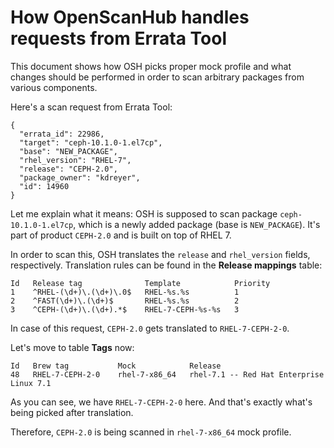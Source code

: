 # How OpenScanHub handles requests from Errata Tool

This document shows how OSH picks proper mock profile and what changes should be performed in order to scan arbitrary packages from various components.


Here's a scan request from Errata Tool:

```
{
  "errata_id": 22986,
  "target": "ceph-10.1.0-1.el7cp",
  "base": "NEW_PACKAGE",
  "rhel_version": "RHEL-7",
  "release": "CEPH-2.0",
  "package_owner": "kdreyer",
  "id": 14960
}
```

Let me explain what it means: OSH is supposed to scan package `ceph-10.1.0-1.el7cp`, which is a newly added package (base is `NEW_PACKAGE`). It's part of product `CEPH-2.0` and is built on top of RHEL 7.

In order to scan this, OSH translates the `release` and `rhel_version` fields, respectively. Translation rules can be found in the **Release mappings** table:

```
Id   Release tag              Template            Priority
1    ^RHEL-(\d+)\.(\d+)\.0$   RHEL-%s.%s          1
2    ^FAST(\d+)\.(\d+)$       RHEL-%s.%s          2
3    ^CEPH-(\d+)\.(\d+).*$    RHEL-7-CEPH-%s-%s   3
```

In case of this request, `CEPH-2.0` gets translated to `RHEL-7-CEPH-2-0`.

Let's move to table **Tags** now:

```
Id   Brew tag           Mock            Release
48   RHEL-7-CEPH-2-0    rhel-7-x86_64   rhel-7.1 -- Red Hat Enterprise Linux 7.1
```

As you can see, we have `RHEL-7-CEPH-2-0` here. And that's exactly what's being picked after translation.

Therefore, `CEPH-2.0` is being scanned in `rhel-7-x86_64` mock profile.
